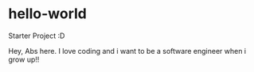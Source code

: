 # hello-world
Starter Project :D

Hey, Abs here. I love coding and i want to be a software engineer when i grow up!!

